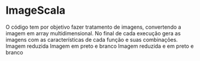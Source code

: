 # ImageScala

O código tem por objetivo fazer tratamento de imagens, convertendo a imagem em array multidimensional.
No final de cada execução gera as imagens com as características de cada função e suas combinações.
Imagem reduzida
Imagem em preto e branco
Imagem reduzida e em preto e branco

